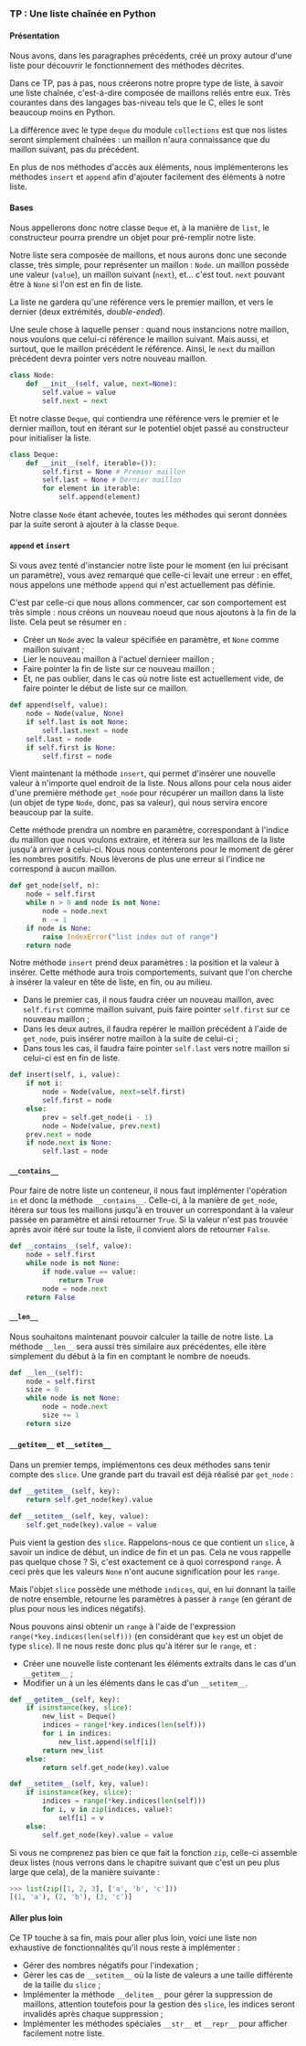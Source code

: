 ### TP : Une liste chaînée en Python

#### Présentation

Nous avons, dans les paragraphes précédents, créé un proxy autour d'une liste pour découvrir le fonctionnement des méthodes décrites.

Dans ce TP, pas à pas, nous créerons notre propre type de liste, à savoir une liste chaînée, c'est-à-dire composée de maillons reliés entre eux. Très courantes dans des langages bas-niveau tels que le C, elles le sont beaucoup moins en Python.

La différence avec le type `deque` du module `collections` est que nos listes seront simplement chaînées : un maillon n'aura connaissance que du maillon suivant, pas du précédent.

En plus de nos méthodes d'accès aux éléments, nous implémenterons les méthodes `insert` et `append` afin d'ajouter facilement des éléments à notre liste.

#### Bases

Nous appellerons donc notre classe `Deque` et, à la manière de `list`, le constructeur pourra prendre un objet pour pré-remplir notre liste.

Notre liste sera composée de maillons, et nous aurons donc une seconde classe, très simple, pour représenter un maillon : `Node`. un maillon possède une valeur (`value`), un maillon suivant (`next`), et… c'est tout. `next` pouvant être à `None` si l'on est en fin de liste.

La liste ne gardera qu'une référence vers le premier maillon, et vers le dernier (deux extrémités, *double-ended*).

Une seule chose à laquelle penser : quand nous instancions notre maillon, nous voulons que celui-ci référence le maillon suivant. Mais aussi, et surtout, que le maillon précédent le référence. Ainsi, le `next` du maillon précédent devra pointer vers notre nouveau maillon.

```python
class Node:
    def __init__(self, value, next=None):
        self.value = value
        self.next = next
```

Et notre classe `Deque`, qui contiendra une référence vers le premier et le dernier maillon, tout en itérant sur le potentiel objet passé au constructeur pour initialiser la liste.

```python
class Deque:
    def __init__(self, iterable=()):
        self.first = None # Premier maillon
        self.last = None # Dernier maillon
        for element in iterable:
            self.append(element)
```

Notre classe `Node` étant achevée, toutes les méthodes qui seront données par la suite seront à ajouter à la classe `Deque`.

#### `append` et `insert`

Si vous avez tenté d'instancier notre liste pour le moment (en lui précisant un paramètre), vous avez remarqué que celle-ci levait une erreur : en effet, nous appelons une méthode `append` qui n'est actuellement pas définie.

C'est par celle-ci que nous allons commencer, car son comportement est très simple : nous créons un nouveau noeud que nous ajoutons à la fin de la liste. Cela peut se résumer en :

- Créer un `Node` avec la valeur spécifiée en paramètre, et `None` comme maillon suivant ;
- Lier le nouveau maillon à l'actuel dernieer maillon ;
- Faire pointer la fin de liste sur ce nouveau maillon ;
- Et, ne pas oublier, dans le cas où notre liste est actuellement vide, de faire pointer le début de liste sur ce maillon.

```python
def append(self, value):
    node = Node(value, None)
    if self.last is not None:
        self.last.next = node
    self.last = node
    if self.first is None:
        self.first = node
```

Vient maintenant la méthode `insert`, qui permet d'insérer une nouvelle valeur à n'importe quel endroit de la liste. Nous allons pour cela nous aider d'une première méthode `get_node` pour récupérer un maillon dans la liste (un objet de type `Node`, donc, pas sa valeur), qui nous servira encore beaucoup par la suite.

Cette méthode prendra un nombre en paramètre, correspondant à l'indice du maillon que nous voulons extraire, et itérera sur les maillons de la liste jusqu'à arriver à celui-ci. Nous nous contenterons pour le moment de gérer les nombres positifs. Nous lèverons de plus une erreur si l'indice ne correspond à aucun maillon.

```python
def get_node(self, n):
    node = self.first
    while n > 0 and node is not None:
        node = node.next
        n -= 1
    if node is None:
        raise IndexError("list index out of range")
    return node
```

Notre méthode `insert` prend deux paramètres : la position et la valeur à insérer. Cette méthode aura trois comportements, suivant que l'on cherche à insérer la valeur en tête de liste, en fin, ou au milieu.

- Dans le premier cas, il nous faudra créer un nouveau maillon, avec `self.first` comme maillon suivant, puis faire pointer `self.first` sur ce nouveau maillon ;
- Dans les deux autres, il faudra repérer le maillon précédent à l'aide de `get_node`, puis insérer notre maillon à la suite de celui-ci ;
- Dans tous les cas, il faudra faire pointer `self.last` vers notre maillon si celui-ci est en fin de liste.

```python
def insert(self, i, value):
    if not i:
        node = Node(value, next=self.first)
        self.first = node
    else:
        prev = self.get_node(i - 1)
        node = Node(value, prev.next)
	prev.next = node
    if node.next is None:
        self.last = node
```

#### `__contains__`

Pour faire de notre liste un conteneur, il nous faut implémenter l'opération `in` et donc la méthode `__contains__`. Celle-ci, à la manière de `get_node`, itérera sur tous les maillons jusqu'à en trouver un correspondant à la valeur passée en paramètre et ainsi retourner `True`.
Si la valeur n'est pas trouvée après avoir itéré sur toute la liste, il convient alors de retourner `False`.

```python
def __contains__(self, value):
    node = self.first
    while node is not None:
        if node.value == value:
            return True
        node = node.next
    return False
```

#### `__len__`

Nous souhaitons maintenant pouvoir calculer la taille de notre liste. La méthode `__len__` sera aussi très similaire aux précédentes, elle itère simplement du début à la fin en comptant le nombre de noeuds.

```python
def __len__(self):
    node = self.first
    size = 0
    while node is not None:
        node = node.next
        size += 1
    return size
```

#### `__getitem__` et `__setitem__`

Dans un premier temps, implémentons ces deux méthodes sans tenir compte des `slice`. Une grande part du travail est déjà réalisé par `get_node` :

```python
def __getitem__(self, key):
    return self.get_node(key).value

def __setitem__(self, key, value):
    self.get_node(key).value = value
```

Puis vient la gestion des `slice`. Rappelons-nous ce que contient un `slice`, à savoir un indice de début, un indice de fin et un pas. Cela ne vous rappelle pas quelque chose ? Si, c'est exactement ce à quoi correspond `range`. À ceci près que les valeurs `None` n'ont aucune signification pour les `range`.

Mais l'objet `slice` possède une méthode `indices`, qui, en lui donnant la taille de notre ensemble, retourne les paramètres à passer à `range` (en gérant de plus pour nous les indices négatifs).

Nous pouvons ainsi obtenir un `range` à l'aide de l'expression `range(*key.indices(len(self)))` (en considérant que `key` est un objet de type `slice`). Il ne nous reste donc plus qu'à itérer sur le `range`, et :

- Créer une nouvelle liste contenant les éléments extraits dans le cas d'un `__getitem__` ;
- Modifier un à un les éléments dans le cas d'un `__setitem__`.

```python
def __getitem__(self, key):
    if isinstance(key, slice):
        new_list = Deque()
        indices = range(*key.indices(len(self)))
        for i in indices:
            new_list.append(self[i])
        return new_list
    else:
        return self.get_node(key).value

def __setitem__(self, key, value):
    if isinstance(key, slice):
        indices = range(*key.indices(len(self)))
        for i, v in zip(indices, value):
            self[i] = v
    else:
        self.get_node(key).value = value

```

Si vous ne comprenez pas bien ce que fait la fonction `zip`, celle-ci assemble deux listes (nous verrons dans le chapitre suivant que c'est un peu plus large que cela), de la manière suivante :

```python
>>> list(zip([1, 2, 3], ['a', 'b', 'c']))
[(1, 'a'), (2, 'b'), (3, 'c')]
```

#### Aller plus loin

Ce TP touche à sa fin, mais pour aller plus loin, voici une liste non exhaustive de fonctionnalités qu'il nous reste à implémenter :

- Gérer des nombres négatifs pour l'indexation ;
- Gérer les cas de `__setitem__` où la liste de valeurs a une taille différente de la taille du `slice` ;
- Implémenter la méthode `__delitem__` pour gérer la suppression de maillons, attention toutefois pour la gestion des `slice`, les indices seront invalidés après chaque suppression ;
- Implémenter les méthodes spéciales `__str__` et `__repr__` pour afficher facilement notre liste.
